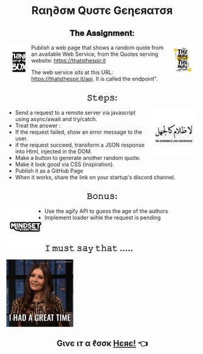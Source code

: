 # <div align="center"> Rαη∂σм Qυσтє Gєηєяαтσя


## <div align="center">  𝐓𝐡𝐞 𝐀𝐬𝐬𝐢𝐠𝐧𝐦𝐞𝐧𝐭:
<img align="left" width="13%" alt="quote" src="assets/images/quote1.png"></img>
<img align="right" width="16%" alt="quote" src="assets/images/Quote2.png"></img>
Publish a web page that shows a random quote from an available Web Service, from the Quotes serving website: https://thatsthespir.it

The web service sits at this URL: https://thatsthespir.it/api. It is called the endpoint".


## <div align="center">  𝚂𝚝𝚎𝚙𝚜:
<img align="right" width="25%" alt="quote" src="assets/images/quote.png"></img>

* Send a request to a remote server via javascript using async/await and try/catch.
* Treat the answer :
* If the request failed, show an error message to the user.
* if the request succeed, transform a JSON response into Html, injected in the DOM.
* Make a button to generate another random quote.
* Make it look good via CSS (inspiration).
* Publish it as a GitHub Page
* When it works, share the link on your startup's discord channel.

  
## <div align="center">  𝙱𝚘𝚗𝚞𝚜: 

<img align="left" width="20%" alt="quote" src="assets/images/quote3.png"></img>

* Use the agify API to guess the age of the authors
* Implement loader wihle the request is pending

  


<br>

 ## <div align="left"> 𝙸 𝚖𝚞𝚜𝚝 𝚜𝚊𝚢 𝚝𝚑𝚊𝚝 .....
<img align="center" width="35%" alt="toughts" src="assets/images/giphy.gif">



  ## <div align="center"> Gινє ιт α ℓσσк [Hєяє!](https://zaraana.github.io/random-quote-using-async-await/) 👈


